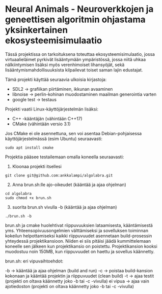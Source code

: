 # Neural Animals - Neuroverkkojen ja geneettisen algoritmin ohjastama yksinkertainen ekosysteemisimulaatio

Tässä projektissa on tarkoituksena toteuttaa ekosysteemisimulaatio, jossa virtuaalieläimet pyrkivät lisääntymään ympäristössä, jossa niitä uhkaa nälkiintymisen lisäksi myös verenhimoiset lihansyöjät, sekä lisääntymismahdollisuuksista kilpailevat toiset saman lajin edustajat.

Tämä projekti käyttää seuraavia ulkoisia kirjastoja:
- SDL2 -> grafiikan piirtäminen, ikkunan avaaminen 
- libnoise -> perlin-kohinan muodostaminen maailman generointia varten
- google test -> testaus

Projekti vaatii Linux-käyttöjärjestelmän lisäksi:
- C++ -kääntäjän (vähintään C++17)
- CMake (vähintään versio 3.1)

Jos CMake ei ole asennettuna, sen voi asentaa Debian-pohjaisessa käyttöjärjestelmässä (esim Ubuntu) seuraavasti:

```
sudo apt install cmake
```

Projektia pääsee testailemaan omalla koneella seuraavasti:

1. Kloonaa projekti itsellesi

```
git clone git@github.com:ankkalampi/algolabra.git
```

2. Anna brun.sh:lle ajo-oikeudet (kääntää ja ajaa ohjelman)

```
cd algolabra
sudo chmod +x brun.sh
```

3. suorita brun.sh vivulla -b (kääntää ja ajaa ohjelman)

```
./brun.sh -b
``` 

brun.sh ja cmake huolehtivat riippuvuuksien lataamisesta, kääntämisestä yms. Yhteensopivuusongelmien välttämiseksi ja sovelluksen toiminnan kokeilun helpottamiseksi kaikki riippuvuudet asennetaan build-prosessin yhteydessä projektikansioon. Niiden ei siis pitäisi jäädä kummittelemaan koneelle sen jälkeen kun projektikansio on poistettu. Projektikansion kooksi muodostuu noin 150MB, kun riippuvuudet on haettu ja sovellus käännetty.

brun.sh: eri vipuvaihtoehdot:

-b -> kääntää ja ajaa ohjelman (build and run)
-c -> poistaa build-kansion kokonaan ja kääntää projektin ja riippuvuudet (clean build)
-t -> ajaa testit (projekti on oltava käännetty joko -b tai -c -vivulla)
ei vipua -> ajaa vain ajotiedoston (projekti on oltava käännetty joko -b tai -c -vivulla)
